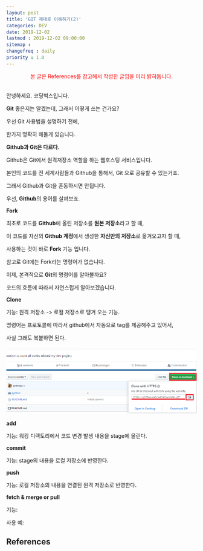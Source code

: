 ```yaml
---
layout: post
title: 'GIT 제대로 이해하기(2)'
categories: DEV
date: 2019-12-02
lastmod : 2019-12-02 09:00:00
sitemap :
changefreq : daily
priority : 1.0
---
```


<center><span style="color:red">본 글은 References를 참고해서 작성한 글임을 미리 밝혀둡니다.</span></center>
<br>

안녕하세요. 코딩벅스입니다. 

**Git** 좋은지는 알겠는데, 그래서 어떻게 쓰는 건가요?



우선 Git 사용법을 설명하기 전에, 

한가지 명확히 해둘게 있습니다. 



**Github과 Git은 다르다.**



Github은 Git에서 원격저장소 역할을 하는 웹호스팅 서비스입니다. 

본인의 코드를 전 세계사람들과 Github을 통해서, Git 으로 공유할 수 있는거죠. 

그래서 Github과 Git을 혼동하시면 안됩니다. 



우선, **Github**의 용어를 살펴보죠. 



**Fork**

최초로 코드를 **Github**에 올린 저장소를 **원본 저장소**라고 할 때, 

이 코드를 자신의 **Github 계정**에서 생성한 **자신만의 저장소**로 옮겨오고자 할 때, 

사용하는 것이 바로 **Fork** 기능 입니다. 

참고로 Git에는 Fork라는 명령어가 없습니다. 











이제, 본격적으로 **Git**의 명령어를 알아볼까요?

코드의 흐름에 따라서 자연스럽게 알아보겠습니다. 



**Clone** 

기능: 원격 저장소 -> 로컬 저장소로 땡겨 오는 기능. 

명령어는 프로토콜에 따라서 github에서 자동으로 tag를 제공해주고 있어서, 

사실 그래도 복붙하면 된다. 

![image](/assets/img/github_clone.png)



**add**

기능: 워킹 디렉토리에서 코드 변경 발생 내용을 stage에 올린다.



**commit** 

기능: stage의 내용을 로컬 저장소에 반영한다. 



**push** 

기능: 로컬 저장소의 내용을 연결된 원격 저장소로 반영한다.



**fetch & merge or pull**

기능:

사용 예:













## References

[1]: https://medium.com/@nsh235482/git-%EC%8B%A0%EC%9E%85%EA%B0%9C%EB%B0%9C%EC%9E%90%EC%9D%98-git-%EC%82%AC%EC%9A%A9%EA%B8%B0-1-%EA%B8%B0%EB%B3%B8-%EA%B5%AC%EC%A1%B0-%EC%9D%B4%ED%95%B4%ED%95%98%EA%B8%B0-728c64824ebe	"GIT 기본 구조 이해하기"

[2]: http://blog.outsider.ne.kr/865